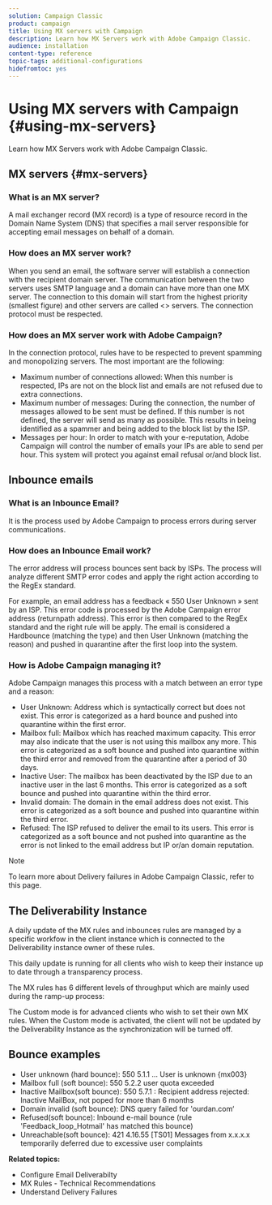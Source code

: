 ```yaml
---
solution: Campaign Classic
product: campaign
title: Using MX servers with Campaign
description: Learn how MX Servers work with Adobe Campaign Classic.
audience: installation
content-type: reference
topic-tags: additional-configurations
hidefromtoc: yes
---
```


# Using MX servers with Campaign {#using-mx-servers}

Learn how MX Servers work with Adobe Campaign Classic.

## MX servers {#mx-servers}

### What is an MX server?

A mail exchanger record (MX record) is a type of resource record in the Domain Name System (DNS) that specifies a mail server responsible for accepting email messages on behalf of a domain.

### How does an MX server work?

When you send an email, the software server will establish a connection with the recipient domain server. The communication between the two servers uses SMTP language and a domain can have more than one MX server. The connection to this domain will start from the highest priority (smallest figure) and other servers are called <<back-up>> servers. The connection protocol must be respected.

### How does an MX server work with Adobe Campaign?

In the connection protocol, rules have to be respected to prevent spamming and monopolizing servers. The most important are the following: 

* Maximum number of connections allowed: When this number is respected, IPs are not on the block list and emails are not refused due to extra connections. 
* Maximum number of messages: During the connection, the number of messages allowed to be sent must be defined. If this number is not defined, the server will send as many as possible. This results in being identified as a spammer and being added to the block list by the ISP.
* Messages per hour: In order to match with your e-reputation, Adobe Campaign will control the number of emails your IPs are able to send per hour. This system will protect you against email refusal or/and block list.

## Inbounce emails

### What is an Inbounce Email?

It is the process used by Adobe Campaign to process errors during server communications.

### How does an Inbounce Email work?

The error address will process bounces sent back by ISPs. The process will analyze different SMTP error codes and apply the right action according to the RegEx standard.

For example, an email address has a feedback « 550 User Unknown » sent by an ISP. This error code is processed by the Adobe Campaign error address (returnpath address). This error is then compared to the RegEx standard and the right rule will be apply. The email is considered a Hardbounce (matching the type) and then User Unknown (matching the reason) and pushed in quarantine after the first loop into the system.

### How is Adobe Campaign managing it?

Adobe Campaign manages this process with a match between an error type and a reason: 

* User Unknown: Address which is syntactically correct but does not exist. This error is categorized as a hard bounce and pushed into quarantine within the first error. 
* Mailbox full: Mailbox which has reached maximum capacity. This error may also indicate that the user is not using this mailbox any more. This error is categorized as a soft bounce and pushed into quarantine within the third error and removed from the quarantine after a period of 30 days. 
* Inactive User: The mailbox has been deactivated by the ISP due to an inactive user in the last 6 months. This error is categorized as a soft bounce and pushed into quarantine within the third error. 
* Invalid domain: The domain in the email address does not exist. This error is categorized as a soft bounce and pushed into quarantine within the third error. 
* Refused: The ISP refused to deliver the email to its users. This error is categorized as a soft bounce and not pushed into quarantine as the error is not linked to the email address but IP or/an domain reputation.

>[!NOTE]
>
>To learn more about Delivery failures in Adobe Campaign Classic, refer to this page.

## The Deliverability Instance

A daily update of the MX rules and inbounces rules are managed by a specific workfow in the client instance which is connected to the Deliverability instance owner of these rules.

This daily update is running for all clients who wish to keep their instance up to date through a transparency process.

The MX rules has 6 different levels of throughput which are mainly used during the ramp-up process:

The Custom mode is for advanced clients who wish to set their own MX rules. When the Custom mode is activated, the client will not be updated by the Deliverability Instance as the synchronization will be turned off.

## Bounce examples

* User unknown (hard bounce): 550 5.1.1 ... User is unknown {mx003}
* Mailbox full (soft bounce): 550 5.2.2 user quota exceeded
* Inactive Mailbox(soft bounce): 550 5.7.1 : Recipient address rejected: Inactive MailBox, not poped for more than 6 months
* Domain invalid (soft bounce): DNS query failed for 'ourdan.com‘
* Refused(soft bounce): Inbound e-mail bounce (rule 'Feedback_loop_Hotmail' has matched this bounce)
* Unreachable(soft bounce): 421 4.16.55 [TS01] Messages from x.x.x.x temporarily deferred due to excessive user complaints

**Related topics:**
* Configure Email Deliverabilty
* MX Rules - Technical Recommendations
* Understand Delivery Failures